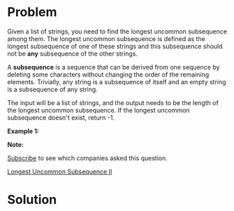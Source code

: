 
# Problem

Given a list of strings, you need to find the longest uncommon subsequence
among them. The longest uncommon subsequence is defined as the longest
subsequence of one of these strings and this subsequence should not be **any**
subsequence of the other strings.

A **subsequence** is a sequence that can be derived from one sequence by
deleting some characters without changing the order of the remaining elements.
Trivially, any string is a subsequence of itself and an empty string is a
subsequence of any string.

The input will be a list of strings, and the output needs to be the length of
the longest uncommon subsequence. If the longest uncommon subsequence doesn't
exist, return -1.

**Example 1:**  

**Note:**

[Subscribe](/subscribe/) to see which companies asked this question.



[Longest Uncommon Subsequence II](https://leetcode.com/problems/longest-uncommon-subsequence-ii)

# Solution



